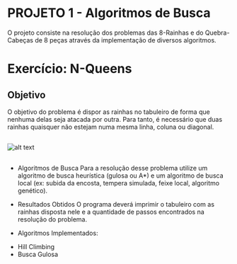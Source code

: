 # PROJETO 1 - Algoritmos de Busca 

O projeto consiste na resolução dos problemas das 8-Rainhas e do Quebra-Cabeças de 8 peças através da implementação de diversos algoritmos.

# Exercício: N-Queens
  
## Objetivo
O objetivo do problema é dispor as rainhas no tabuleiro de forma que nenhuma delas
seja atacada por outra. Para tanto, é necessário que duas rainhas quaisquer não estejam numa mesma
linha, coluna ou diagonal. 
## 
![alt text](https://solarianprogrammer.com/images/2017/11/20/queens_attack_patterns.png)
##

* Algoritmos de Busca
Para a resolução desse problema utilize um algoritmo de busca
heurística (gulosa ou A*) e um algoritmo de busca local (ex: subida da encosta, tempera simulada,
feixe local, algoritmo genético).

* Resultados Obtidos
O programa deverá imprimir o tabuleiro com as rainhas disposta nele e
a quantidade de passos encontrados na resolução do problema.


* Algoritmos Implementados:
- Hill Climbing
- Busca Gulosa


